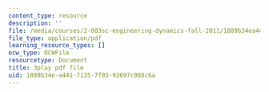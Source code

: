 ```yaml
---
content_type: resource
description: ''
file: /media/courses/2-003sc-engineering-dynamics-fall-2011/1889b34ea44171357f0393697c988c6a_QadsG49DY3M.pdf
file_type: application/pdf
learning_resource_types: []
ocw_type: OCWFile
resourcetype: Document
title: 3play pdf file
uid: 1889b34e-a441-7135-7f03-93697c988c6a
---
```

